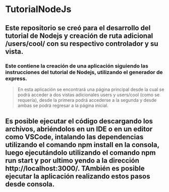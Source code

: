 # TutorialNodeJs
## Este repositorio se creó para el desarrollo del tutorial de Nodejs y creación de ruta adicional /users/cool/ con su respectivo controlador y su vista.

### Este contiene la creación de una aplicación siguiendo las instrucciones del tutorial de Nodejs, utilizando el generador de express.

> En esta aplicación se encontrará una página principal desde la cual se podrá acceder a dos vistas adicionales users y users/cool (como se requería), desde la primera podrá accederse a la segunda y desde ambas se podrá regresar a la página inicial.

## Es posible ejecutar el código descargando los archivos, abriéndolos en un IDE o en un editor como VSCode, intalando las dependencias utilizando el comando npm install en la consola, luego ejecutándolo utilizando el comando npm run start y por ultimo yendo a la dirección http://localhost:3000/. TAmbién es posible ejecutar la aplicación realizando estos pasos desde consola.
